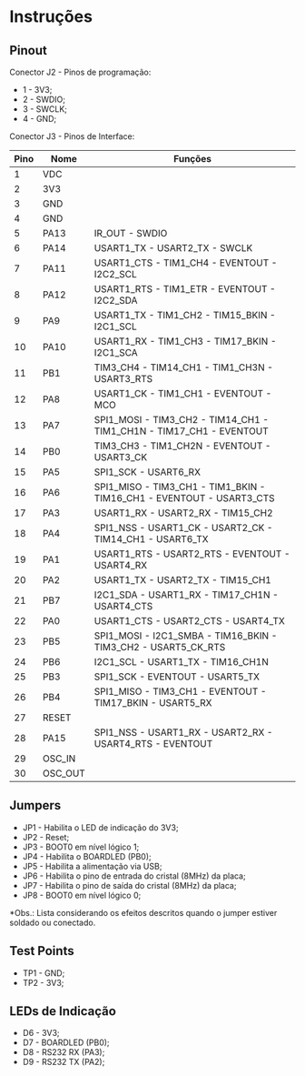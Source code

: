 # Instruções

## Pinout
Conector J2 - Pinos de programação:
- 1 - 3V3;
- 2 - SWDIO;
- 3 - SWCLK;
- 4 - GND;

Conector J3 - Pinos de Interface:

| Pino | Nome    | Funções                                                              |
| ---- | ------- | -------------------------------------------------------------------- |
| 1    | VDC     |                                                                      |
| 2    | 3V3     |                                                                      |
| 3    | GND     |                                                                      |
| 4    | GND     |                                                                      |
| 5    | PA13    | IR_OUT - SWDIO                                                       |
| 6    | PA14    | USART1_TX - USART2_TX - SWCLK                                        |
| 7    | PA11    | USART1_CTS - TIM1_CH4 - EVENTOUT - I2C2_SCL                          |
| 8    | PA12    | USART1_RTS - TIM1_ETR - EVENTOUT - I2C2_SDA                          |
| 9    | PA9     | USART1_TX - TIM1_CH2 - TIM15_BKIN - I2C1_SCL                         |
| 10   | PA10    | USART1_RX - TIM1_CH3 - TIM17_BKIN - I2C1_SCA                         |
| 11   | PB1     | TIM3_CH4 - TIM14_CH1 - TIM1_CH3N - USART3_RTS                        |
| 12   | PA8     | USART1_CK - TIM1_CH1 - EVENTOUT - MCO                                |
| 13   | PA7     | SPI1_MOSI - TIM3_CH2 - TIM14_CH1 - TIM1_CH1N - TIM17_CH1 - EVENTOUT  |
| 14   | PB0     | TIM3_CH3 - TIM1_CH2N - EVENTOUT - USART3_CK                          |
| 15   | PA5     | SPI1_SCK - USART6_RX                                                 |
| 16   | PA6     | SPI1_MISO - TIM3_CH1 - TIM1_BKIN - TIM16_CH1 - EVENTOUT - USART3_CTS |
| 17   | PA3     | USART1_RX - USART2_RX - TIM15_CH2                                    |
| 18   | PA4     | SPI1_NSS - USART1_CK - USART2_CK - TIM14_CH1 - USART6_TX             |
| 19   | PA1     | USART1_RTS - USART2_RTS - EVENTOUT - USART4_RX                       |
| 20   | PA2     | USART1_TX - USART2_TX - TIM15_CH1                                    |
| 21   | PB7     | I2C1_SDA - USART1_RX - TIM17_CH1N - USART4_CTS                       |
| 22   | PA0     | USART1_CTS - USART2_CTS - USART4_TX                                  |
| 23   | PB5     | SPI1_MOSI - I2C1_SMBA - TIM16_BKIN - TIM3_CH2 - USART5_CK_RTS        |
| 24   | PB6     | I2C1_SCL - USART1_TX - TIM16_CH1N                                    |
| 25   | PB3     | SPI1_SCK - EVENTOUT - USART5_TX                                      |
| 26   | PB4     | SPI1_MISO - TIM3_CH1 - EVENTOUT - TIM17_BKIN - USART5_RX             |
| 27   | RESET   |                                                                      |
| 28   | PA15    | SPI1_NSS - USART1_RX - USART2_RX - USART4_RTS - EVENTOUT             |
| 29   | OSC_IN  |                                                                      |
| 30   | OSC_OUT |                                                                      |

## Jumpers
- JP1 - Habilita o LED de indicação do 3V3;
- JP2 - Reset;
- JP3 - BOOT0 em nível lógico 1;
- JP4 - Habilita o BOARDLED (PB0);
- JP5 - Habilita a alimentação via USB;
- JP6 - Habilita o pino de entrada do cristal (8MHz) da placa;
- JP7 - Habilita o pino de saída do cristal (8MHz) da placa;
- JP8 - BOOT0 em nível lógico 0;

*Obs.: Lista considerando os efeitos descritos quando o jumper estiver soldado ou conectado.

## Test Points
- TP1 - GND;
- TP2 - 3V3;

## LEDs de Indicação
- D6 - 3V3;
- D7 - BOARDLED (PB0);
- D8 - RS232 RX (PA3);
- D9 - RS232 TX (PA2);
